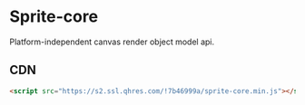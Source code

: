 # Sprite-core

Platform-independent canvas render object model api.

## CDN

```html
<script src="https://s2.ssl.qhres.com/!7b46999a/sprite-core.min.js"></script>
```
